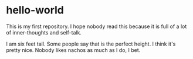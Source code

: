 # hello-world
This is my first repository. I hope nobody read this because it is full of a lot of inner-thoughts and self-talk.

I am six feet tall. Some people say that is the perfect height. I think it's pretty nice.
Nobody likes nachos as much as I do, I bet.

